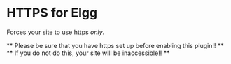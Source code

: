 # HTTPS for Elgg

Forces your site to use https *only*.

** Please be sure that you have https set up before enabling this plugin!! **
** If you do not do this, your site will be inaccessible!! **
